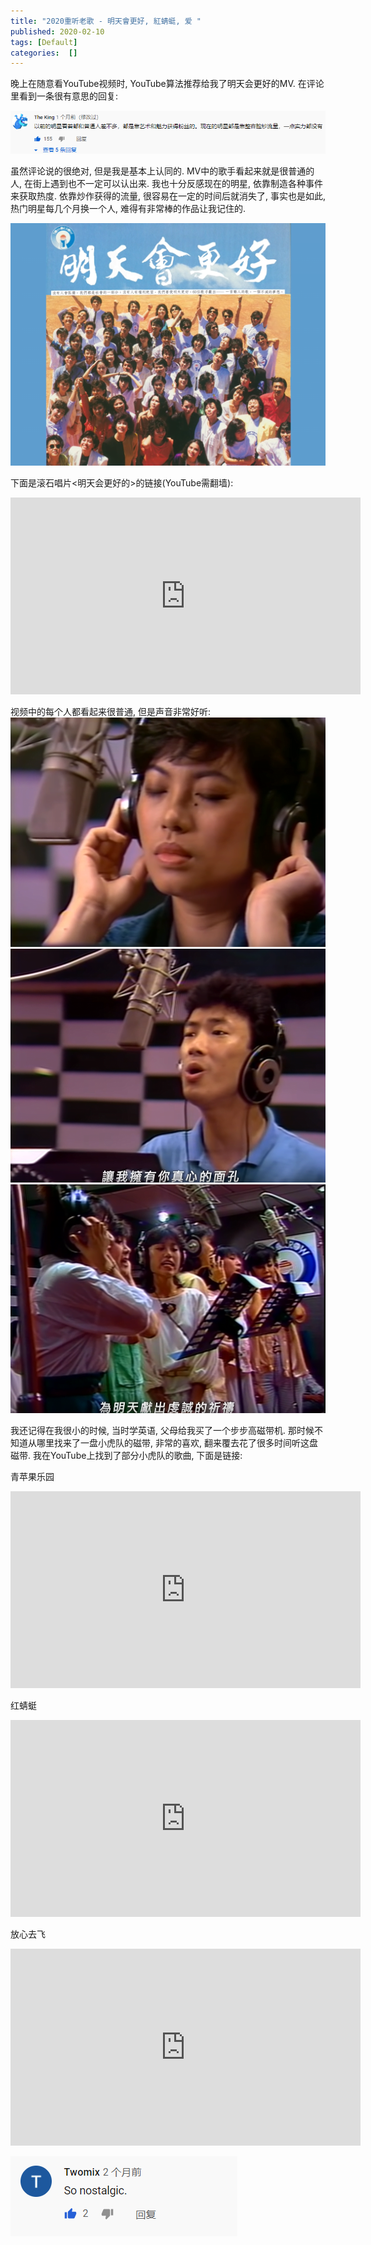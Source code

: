```yaml
---
title: "2020重听老歌 - 明天會更好, 紅蜻蜓, 爱 "
published: 2020-02-10
tags: [Default]
categories:  []
---
```


晚上在随意看YouTube视频时, YouTube算法推荐给我了明天会更好的MV. 在评论里看到一条很有意思的回复:

![comment1.png][1]

虽然评论说的很绝对, 但是我是基本上认同的. MV中的歌手看起来就是很普通的人, 在街上遇到也不一定可以认出来. 我也十分反感现在的明星, 依靠制造各种事件来获取热度. 依靠炒作获得的流量, 很容易在一定的时间后就消失了, 事实也是如此, 热门明星每几个月换一个人, 难得有非常棒的作品让我记住的.

<!--more-->

![face.png][2]

下面是滚石唱片<明天会更好的>的链接(YouTube需翻墙):

<iframe width="560" height="315" src="https://www.youtube.com/embed/s6T4DXRKYHM" frameborder="0" allow="accelerometer; autoplay; encrypted-media; gyroscope; picture-in-picture" allowfullscreen></iframe>

视频中的每个人都看起来很普通, 但是声音非常好听:
![person1.png][3]
![person2.png][4]
![person3.png][5]

我还记得在我很小的时候, 当时学英语, 父母给我买了一个步步高磁带机. 那时候不知道从哪里找来了一盘小虎队的磁带, 非常的喜欢, 翻来覆去花了很多时间听这盘磁带. 我在YouTube上找到了部分小虎队的歌曲, 下面是链接:

青苹果乐园

<iframe width="560" height="315" src="https://www.youtube.com/embed/3u8Po2xioZg" frameborder="0" allow="accelerometer; autoplay; encrypted-media; gyroscope; picture-in-picture" allowfullscreen></iframe>

红蜻蜓

<iframe width="560" height="315" src="https://www.youtube.com/embed/_iZdZpdgiIQ" frameborder="0" allow="accelerometer; autoplay; encrypted-media; gyroscope; picture-in-picture" allowfullscreen></iframe>

放心去飞

<iframe width="560" height="315" src="https://www.youtube.com/embed/gSxVHKRTpVw" frameborder="0" allow="accelerometer; autoplay; encrypted-media; gyroscope; picture-in-picture" allowfullscreen></iframe>

![comment2.png][6]

[1]: ../old_assets/2203669554.png
[2]: ../old_assets/203902007.png
[3]: ../old_assets/3762507581.png
[4]: ../old_assets/1635818596.png
[5]: ../old_assets/1975583402.png
[6]: ../old_assets/1546523325.png
